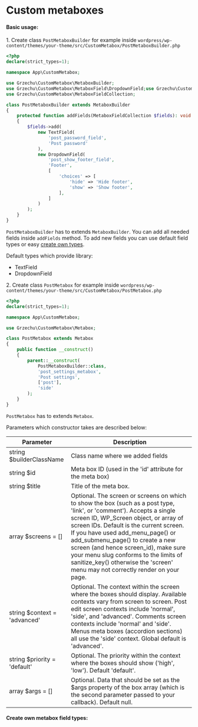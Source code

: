 # Custom metaboxes

#### Basic usage:

1\. Create class `PostMetaboxBuilder` for example inside 
`wordpress/wp-content/themes/your-theme/src/CustomMetabox/PostMetaboxBuilder.php`

```php
<?php
declare(strict_types=1);

namespace App\CustomMetabox;

use Grzechu\CustomMetabox\MetaboxBuilder;
use Grzechu\CustomMetabox\MetaboxField\DropdownField;use Grzechu\CustomMetabox\MetaboxField\TextField;
use Grzechu\CustomMetabox\MetaboxFieldCollection;

class PostMetaboxBuilder extends MetaboxBuilder
{
    protected function addFields(MetaboxFieldCollection $fields): void
    {
        $fields->add(
            new TextField(
                'post_password_field',
                'Post password'
            ),
            new DropdownField(
                'post_show_footer_field',
                'Footer',
                [
                    'choices' => [
                        'hide' => 'Hide footer',
                        'show' => 'Show footer',
                    ],
                ]
            )           
        );
    }
}
```

`PostMetaboxBuilder` has to extends `MetaboxBuilder`.
You can add all needed fields inside `addFields` method. 
To add new fields you can use default field types or easy [create own types](#create-own-metabox-field-types).

Default types which provide library:
- TextField
- DropdownField

2\. Create class `PostMetabox` for example inside 
`wordpress/wp-content/themes/your-theme/src/CustomMetabox/PostMetabox.php`

```php
<?php
declare(strict_types=1);

namespace App\CustomMetabox;

use Grzechu\CustomMetabox\Metabox;

class PostMetabox extends Metabox
{
    public function __construct()
    {
        parent::__construct(
            PostMetaboxBuilder::class,
            'post_settings_metabox',
            'Post settings',
            ['post'],
            'side'
        );
    }
}
```

`PostMetabox` has to extends `Metabox`.

Parameters which constructor takes are described below:

| Parameter                    | Description                      |
|------------------------------|----------------------------------|
| string $builderClassName     | Class name where we added fields |
| string $id                   | Meta box ID (used in the 'id' attribute for the meta box) |
| string $title                | Title of the meta box. |
| array $screens = []          | Optional. The screen or screens on which to show the box (such as a post type, 'link', or 'comment'). Accepts a single screen ID, WP_Screen object, or array of screen IDs. Default is the current screen.  If you have used add_menu_page() or add_submenu_page() to create a new screen (and hence screen_id), make sure your menu slug conforms to the limits of sanitize_key() otherwise the 'screen' menu may not correctly render on your page. |
| string $context = 'advanced' | Optional. The context within the screen where the boxes should display. Available contexts vary from screen to screen. Post edit screen contexts include 'normal', 'side', and 'advanced'. Comments screen contexts include 'normal' and 'side'. Menus meta boxes (accordion sections) all use the 'side' context. Global default is 'advanced'. |
| string $priority = 'default' | Optional. The priority within the context where the boxes should show ('high', 'low'). Default 'default'. |
| array $args = []             | Optional. Data that should be set as the $args property of the box array (which is the second parameter passed to your callback). Default null. |

#### Create own metabox field types:
